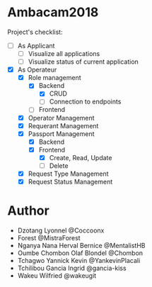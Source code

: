# Ambacam2018
Project's checklist: 
 - [ ] As Applicant
    - [ ] Visualize all applications
    - [ ] Visualize status of current application
 - [x] As Operateur
    - [x] Role management
      - [x] Backend
        - [x] CRUD
        - [ ] Connection to endpoints
      - [ ] Frontend
    - [x] Operator Management
    - [x] Requerant Management
    - [x] Passport Management
      - [x] Backend
      - [x] Frontend
        - [x] Create, Read, Update
        - [ ] Delete
    - [x] Request Type Management
    - [x] Request Status Management

# Author
 - Dzotang Lyonnel @Coccoonx
 - Forest @MistraForest
 - Nganya Nana Herval Bernice @MentalistHB
 - Oumbe Chombon Olaf Blondel @Chombon
 - Tchagwo Yannick Kevin @YankevinPlacali
 - Tchilibou Gancia Ingrid @gancia-kiss
 - Wakeu Wilfried @wakeugit
